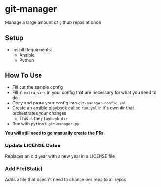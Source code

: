 # git-manager
Manage a large amount of github repos at once

## Setup
- Install Requirments:
    - Ansible
    - Python

## How To Use
- Fill out the sample config
- Fill in `extra_vars` in your config that are necessary for what you need to do
- Copy and paste your config into `git-manager-config.yml`
- Create an ansible playbook called `run.yml` in it's own dir that orchestrates your changes
    - This is the `playbook_dir`
- Run with `python3 git-manager.py`

**You will still need to go manually create the PRs**

### Update LICENSE Dates
Replaces an old year with a new year in a LICENSE file

### Add File(Static)
Adds a file that doesn't need to change per repo to all repos
